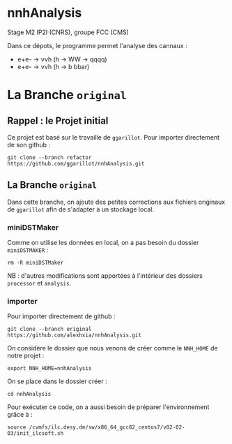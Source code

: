 # nnhAnalysis
Stage M2 IP2I (CNRS), groupe FCC (CMS)

Dans ce dépots, le programme permet l'analyse des cannaux :

- e+e- &rarr; &nu;&nu;h (h &rarr; WW &rarr; qqqq)
- e+e- &rarr; &nu;&nu;h (h &rarr; b bbar)

# La Branche `original`

## Rappel : le Projet initial
Ce projet est basé sur le travaille de `ggarillot`. Pour importer directement de son github :
```
git clone --branch refactor https://github.com/ggarillot/nnhAnalysis.git
```

## La Branche `original`
Dans cette branche, on ajoute des petites corrections aux fichiers originaux de `ggarillot` afin de s'adapter à un stockage local.

### miniDSTMaker
Comme on utilise les données en local, on a pas besoin du dossier `miniDSTMAKER` :
```
rm -R miniDSTMaker
```
NB : d'autres modifications sont apportées à l'intérieur des dossiers `processor` et `analysis`.

### importer 
Pour importer directement de github :
```
git clone --branch original https://github.com/alexhxia/nnhAnalysis.git
```
On considère le dossier que nous venons de créer comme le `NNH_HOME` de notre projet :
```
export NNH_HOME=nnhAnalysis
```
On se place dans le dossier créer :
```
cd nnhAnalysis
```
Pour exécuter ce code, on a aussi besoin de préparer l'environnement grâce à :
```
source /cvmfs/ilc.desy.de/sw/x86_64_gcc82_centos7/v02-02-03/init_ilcsoft.sh
```
